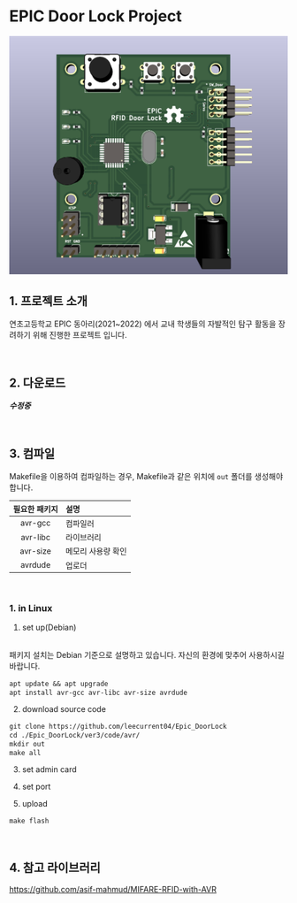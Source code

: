 # EPIC Door Lock Project

![img](./ver3/guide/3d_model.png)

## 1. 프로젝트 소개

연초고등학교 EPIC 동아리(2021~2022) 에서 교내 학생들의 자발적인 탐구 활동을 장려하기 위해 진행한 프로젝트 입니다.

<br>


## 2. 다운로드

***수정중***

<br>


## 3. 컴파일

Makefile을 이용하여 컴파일하는 경우, Makefile과 같은 위치에 `out` 폴더를 생성해야 합니다.

| 필요한 패키지 | 설명               |
| :-----------: | :----------------- |
|    avr-gcc    | 컴파일러           |
|   avr-libc    | 라이브러리         |
|   avr-size    | 메모리 사용량 확인 |
|    avrdude    | 업로더             |

<br>

### 1. in Linux

1. set up(Debian)
<br>
패키지 설치는 Debian 기준으로 설명하고 있습니다. 자신의 환경에 맞추어 사용하시길 바랍니다.


```console
apt update && apt upgrade
apt install avr-gcc avr-libc avr-size avrdude
```

2. download source code
```console
git clone https://github.com/leecurrent04/Epic_DoorLock
cd ./Epic_DoorLock/ver3/code/avr/
mkdir out
make all
```
3. set admin card

4. set port
5. upload
```console
make flash
```

<br>


## 4. 참고 라이브러리

https://github.com/asif-mahmud/MIFARE-RFID-with-AVR


